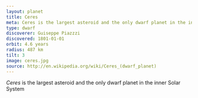 ```yaml
---
layout: planet
title: Ceres
meta: Ceres is the largest asteroid and the only dwarf planet in the inner
type: dwarf
discoverer: Guiseppe Piazzzi
discovered: 1801-01-01
orbit: 4.6 years
radius: 487 km
tilt: 3
image: ceres.jpg
source: http://en.wikipedia.org/wiki/Ceres_(dwarf_planet)
---
```


*Ceres* is the largest asteroid and the only dwarf planet in the inner Solar System
